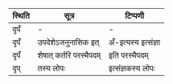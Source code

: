 | स्थिति | सूत्र | टिप्पणी |
| ----- | ------- | ------ |
| दृपँ | - | - |
| दृपँ | उपदेशेऽजनुनासिक इत् | अँ-इत्यस्य इत्संज्ञा |
| दृपँ | शेषात् कर्तरि परस्मैपदम् | इति परस्मैपदम् |
| दृप् | तस्य लोपः | इत्संज्ञकस्य लोपः |
